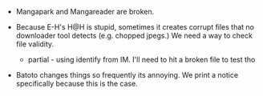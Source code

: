 * Mangapark and Mangareader are broken.

 * Because E-H's H@H is stupid, sometimes it creates corrupt files that no downloader tool detects (e.g. chopped jpegs.) We need a way to check file validity.
   * partial - using identify from IM. I'll need to hit a broken file to test tho

 * Batoto changes things so frequently its annoying. We print a notice specifically because this is the case.
